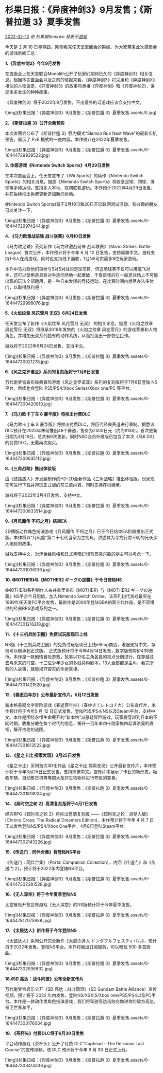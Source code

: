 # 杉果日报：《异度神剑3》9月发售；《斯普拉遁 3》夏季发售

[2022-02-10](https://kknews.cc/archive/20220210/) *由 杉果娘Sonkwo 發表于[游戏](https://kknews.cc/game/)*

今天是 2 月 10 日星期四，刚刚看完任天堂直面会的果娘，为大家带来此次直面会的游戏新闻汇总：

**1.《异度神剑3》今年9月发售**

在直面会上任天堂联合Monolith公开了玩家们期待已久的《异度神剑3》相关信息。根据本次直面会以及之前的情报来看，《异度神剑3》将采用和《异度神剑X》相似的人物设定。《异度神剑3》的故事将承接《异度神剑》和《异度神剑2》，讲述未来发生的种种故事。

《异度神剑3》将于2022年9月发售，不出意外的话游戏应该会支持中文。

![img](杉果日报：《异度神剑3》9月发售；《斯普拉遁 3》夏季发售.assets/0.jpg)

**2. 《斯普拉遁 3》公开全新预告**

本次直面会公布了《斯普拉遁 3》强力模式“Slamon Run Next Wave”的最新实机预告，展示了 PvE 模式的一些内容。本作预计在2022年夏季发售。

![img](杉果日报：《异度神剑3》9月发售；《斯普拉遁 3》夏季发售.assets/0-16444729939522.jpg)



**3. 体感游戏《Nintendo Switch Sports》4月29日发售**

在本次直面会上，任天堂宣布了《Wii Sports》的续作《Nintendo Switch Sports》的相关消息。据悉《Nintendo Switch Sports》将收录足球、网球、排球等多种运动，支持多人本地、联网联机游玩。本作预计2022年4月29日发售，并在后续推出免费更新追加新的运动。

《Nintendo Switch Sports》将于2月19日和20日开启联网测试活动，有兴趣的朋友可以关注一下。

![img](杉果日报：《异度神剑3》9月发售；《斯普拉遁 3》夏季发售.assets/0-16444729974244.jpg)



**4. 《马力欧激战前锋 战斗联赛》6月10日发售**

《马力欧足球》系列新作《马力欧激战前锋 战斗联赛》（Mario Strikes: Battle League）首次公开，本作预计将于今年 6 月 10 日发售，支持简繁中文。游戏支持1-8人在线游戏，同时也支持线下面联，1台NS可供最多8位玩家游玩。

本作中马力欧他们将参与5对5对战的足球项目，但这场球赛不仅可以用撞飞对手，还可以使用道具将对手连同场地一起爆破，千奇百怪的在一般足球场上不可能出现的玩法全部适用，是一种自由发挥的竞技运动。在比赛时间内想尽办法多射门，以取得胜利吧！

![img](杉果日报：《异度神剑3》9月发售；《斯普拉遁 3》夏季发售.assets/0-16444729998076.jpg)



**5.《火焰纹章 风花雪月 无双》6月24日发售**

任天堂公布了新作《火焰纹章 风花雪月 无双》 的相关讯息。据悉《火焰之纹章 风花雪月 无双》将继承2019年发售的《火焰之纹章 风花雪月》的游戏背景和人物角色，并增加无双系列独有的动作系统，从而打造出一部恢弘巨作。

游戏将于2022年6月24日发售，支持中文。

![img](杉果日报：《异度神剑3》9月发售；《斯普拉遁 3》夏季发售.assets/0-16444730021278.jpg)



**6.《风之克罗诺亚》系列的复刻版将于7月8日发售**

万代南梦宫宣布经典冒险游戏《风之克罗诺亚》系列的复刻版将于7月8日登陆 NS 平台，后续也会登陆 PS5/PS4/Xbox Series/Xbox one/PC 等平台。

![img](杉果日报：《异度神剑3》9月发售；《斯普拉遁 3》夏季发售.assets/0-164447300420810.jpg)



**7. 《马力欧卡丁车 8 豪华版》将推出付费DLC**

《马力欧卡丁车 8 豪华版》将推出付费DLC，将历代经典赛道进行重制。据悉该DLC预计在2023年末前推出48个赛道，售价为2500日元（约为¥138）。首次更新日期为3月18日，总共有6次更新。同时NSO会员升级版已包含了本次《马8 DX》的付费DLC，无需再次购买。

![img](杉果日报：《异度神剑3》9月发售；《斯普拉遁 3》夏季发售.assets/0-164447300635112.jpg)

**8.《三角战略》推出体验版**

由《歧路旅人》开发组制作的HD-2D全新作品《三角战略》推出体验版，玩家现在可进行下载并游玩正式版的前三章内容，同时支持存档继承。

游戏将于2022年3月4日发售，支持中文。

![img](杉果日报：《异度神剑3》9月发售；《斯普拉遁 3》夏季发售.assets/0-164447300833514.jpg)



**9.《月风魔传 不朽之月》结束EA**

2D横版动作角色扮演游戏《月风魔传 不朽之月》已于今日结束EA阶段推出正式版。本作将以“月风魔”第二十七代当家为主视角，讲述其为寻找行踪不明的兄长深入地狱的故事。

游戏支持中文，对浮世绘风格和日式黑暗幻想背景感兴趣的朋友可以考虑一下。

![img](杉果日报：《异度神剑3》9月发售；《斯普拉遁 3》夏季发售.assets/0-164447301036016.jpg)



**10. 《MOTHER》与《MOTHER2 ギーグの逆襲》于今日登陆NS**

《MOTHER》系列制作人糸井重里宣布《MOTHER》与《MOTHER2 ギーグの逆襲》NS平台今日配信，加入Nintendo Switch Online。该系列初代游戏最早在1989年任天堂FC平台发售，最新作是2006年登陆GBA的第三代作品，是不容错过的经典RPG游戏系列之一。

![img](杉果日报：《异度神剑3》9月发售；《斯普拉遁 3》夏季发售.assets/0-164447301216218.jpg)

**11. 《十三机兵防卫圈》免费试玩版现已上线**

NS版《十三机兵防卫圈》的免费试玩版现已上线eShop商店，港服支持中文，存档可以继承到正式版。 正式版预计将于今年4月14日发售，数字版预购价438港币。本作是一款剧情冒险游戏，故事以13名主角各自的视点分别进行，在穿越过去与未来的时空，十三位少年少女的多线共构剧本。13人全部都是主角，看完所有的人故事，就能揭开毁灭的命运真相。

![img](杉果日报：《异度神剑3》9月发售；《斯普拉遁 3》夏季发售.assets/0-164447301421520.jpg)

**12.《春逝百年抄》公布最新宣传片，5月12日发售**

新本格悬疑文字冒险游戏《春逝百年抄》（春ゆきてレトロチカ）公布宣传片，本作预计将于今年5 月 12 日正式发售，登陆PS5/PS4/NS以及Steam平台，支持中文。本作是围绕永恒生命展开的“新本格”派悬疑冒险游戏。玩家将穿越到日本的不同时期，收集分散在每个时代的信息，揭开一百年来四十間家族四起谋杀案的真相，解开古老的谜团。

![img](杉果日报：《异度神剑3》9月发售；《斯普拉遁 3》夏季发售.assets/0-164447301613522.jpg)



**13. 《星之卡比 探索发现》3月25日发售**

《星之卡比》系列首次3D化作品《星之卡比 探索发现》公开最新宣传片，本作预计将于今年3月25日正式发售，支持简繁中文。宣传片中展示了卡比的新形态，吸收车辆、自动售货机等等超大型非生物物体进行夸张的变身。

![img](杉果日报：《异度神剑3》9月发售；《斯普拉遁 3》夏季发售.assets/0-164447301816024.jpg)



**14. 《超时空之轮 2》高清复刻版将于4月7日发售**

经典RPG《超时空之轮 2》将推出高清复刻版 ——《超时空之轮：旅梦人版》(Chrono Cross: The Radical Dreamers Edition)，本作预计将于今年 4 月 7 日正式发售登陆NS/PS4/Xbox One平台，4月8日登陆Steam平台。

![img](杉果日报：《异度神剑3》9月发售；《斯普拉遁 3》夏季发售.assets/0-164447302143226.jpg)



**15.《传送门：同伴合集》将登陆NS平台**

《传送门：同伴合集》（Portal Companion Collection），内涵《传送门》和《传送门 2》，预计将于2022年内登陆NS平台。

![img](杉果日报：《异度神剑3》9月发售；《斯普拉遁 3》夏季发售.assets/0-164447302381528.jpg)



**16.《无人深空》将于今年夏季登陆NS**

太空冒险开放世界游戏《无人深空》的NS版预计将于今年夏季发售。

![img](杉果日报：《异度神剑3》9月发售；《斯普拉遁 3》夏季发售.assets/0-164447812075938.jpg)

**17. 《太鼓达人》新作将于今年登陆NS**

《太鼓达人》系列公开完全新作《太鼓の達人 ドンダフルフェスティバル》，预计将于2022年发售，登陆NS平台。本作将推出订阅服务，可以畅玩 500 多首歌曲。

![img](杉果日报：《异度神剑3》9月发售；《斯普拉遁 3》夏季发售.assets/0-164447302936832.jpg)

**18.《SD 高达：战斗同盟》公布全新宣传片**

万代南梦宫娱乐公开《SD 高达：战斗同盟》（SD Gundam Battle Alliance）宣传视频，预计将于 2022 年内发售，登陆NS/XSX|S/Xbox one/PS5/PS4以及PC平台。本作是一款动作类角色扮演游戏，我们将驾驶高达击败向你进攻的敌方高达，保卫世界和平。

![img](杉果日报：《异度神剑3》9月发售；《斯普拉遁 3》夏季发售.assets/0-164447303176034.jpg)

**19. 《茶杯头》付费DLC将于6月30日发售**

平台动作游戏《茶杯头》公开了付费 DLC“Cuphead - The Delicious Last Course”的宣传视频，该 DLC 预计将于今年 6 月 30 日正式上线。

![img](杉果日报：《异度神剑3》9月发售；《斯普拉遁 3》夏季发售.assets/0-164447303414336.jpg)
